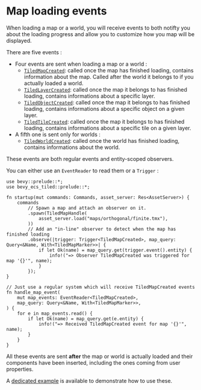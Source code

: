 # Map loading events

When loading a map or a world, you will receive events to both notifty you about the loading progress and allow you to customize how you map will be displayed.

There are five events :

- Four events are sent when loading a map or a world :
  - [`TiledMapCreated`](https://docs.rs/bevy_ecs_tiled/latest/bevy_ecs_tiled/map/events/struct.TiledMapCreated.html): called once the map has finished loading, contains information about the map. Called after the world it belongs to if you actually loaded a world.
  - [`TiledLayerCreated`](https://docs.rs/bevy_ecs_tiled/latest/bevy_ecs_tiled/map/events/struct.TiledLayerCreated.html): called once the map it belongs to has finished loading, contains informations about a specific layer.
  - [`TiledObjectCreated`](https://docs.rs/bevy_ecs_tiled/latest/bevy_ecs_tiled/map/events/struct.TiledObjectCreated.html): called once the map it belongs to has finished loading, contains informations about a specific object on a given layer.
  - [`TiledTileCreated`](https://docs.rs/bevy_ecs_tiled/latest/bevy_ecs_tiled/map/events/struct.TiledTileCreated.html): called once the map it belongs to has finished loading, contains informations about a specific tile on a given layer.
- A fifth one is sent only for worlds :
  - [`TiledWorldCreated`](https://docs.rs/bevy_ecs_tiled/latest/bevy_ecs_tiled/world/events/struct.TiledWorldCreated.html): called once the world has finished loading, contains informations about the world.

These events are both regular events and entity-scoped observers.

You can either use an `EventReader` to read them or a `Trigger` :

```rust,no_run
use bevy::prelude::*;
use bevy_ecs_tiled::prelude::*;

fn startup(mut commands: Commands, asset_server: Res<AssetServer>) {
    commands
        // Spawn a map and attach an observer on it.
        .spawn(TiledMapHandle(
            asset_server.load("maps/orthogonal/finite.tmx"),
        ))
        // Add an "in-line" observer to detect when the map has finished loading
        .observe(|trigger: Trigger<TiledMapCreated>, map_query: Query<&Name, With<TiledMapMarker>>| {
            if let Ok(name) = map_query.get(trigger.event().entity) {
                info!("=> Observer TiledMapCreated was triggered for map '{}'", name);
            }
        });
}

// Just use a regular system which will receive TiledMapCreated events
fn handle_map_event(
    mut map_events: EventReader<TiledMapCreated>,
    map_query: Query<&Name, With<TiledMapMarker>>,
) {
    for e in map_events.read() {
        if let Ok(name) = map_query.get(e.entity) {
            info!("=> Received TiledMapCreated event for map '{}'", name);
        }
    }
}
```

All these events are sent **after** the map or world is actually loaded and their components have been inserted, including the ones coming from user properties.

A [dedicated example](https://github.com/adrien-bon/bevy_ecs_tiled/blob/main/examples/map_events.rs) is available to demonstrate how to use these.
